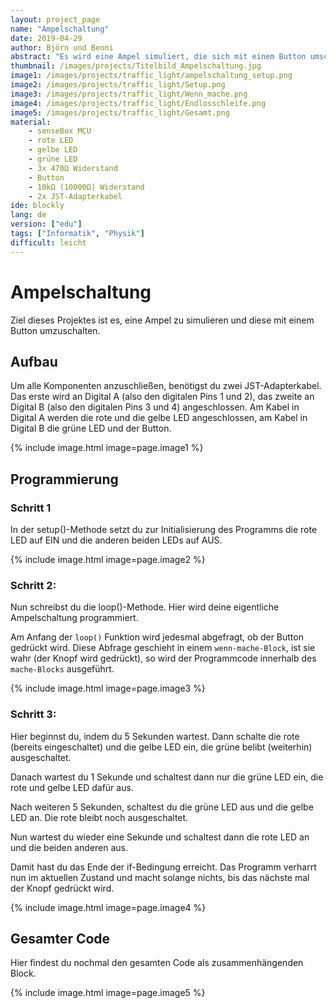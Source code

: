 ```yaml
---
layout: project_page
name: "Ampelschaltung"
date: 2019-04-29
author: Björn und Benni
abstract: "Es wird eine Ampel simuliert, die sich mit einem Button umschalten lässt."
thumbnail: /images/projects/Titelbild_Ampelschaltung.jpg
image1: /images/projects/traffic_light/ampelschaltung_setup.png
image2: /images/projects/traffic_light/Setup.png
image3: /images/projects/traffic_light/Wenn_mache.png
image4: /images/projects/traffic_light/Endlosschleife.png
image5: /images/projects/traffic_light/Gesamt.png
material:
    - senseBox MCU
    - rote LED
    - gelbe LED
    - grüne LED
    - 3x 470Ω Widerstand
    - Button
    - 10kΩ (10000Ω) Widerstand
    - 2x JST-Adapterkabel
ide: blockly    
lang: de
version: ["edu"]
tags: ["Informatik", "Physik"]
difficult: leicht
---
```

# Ampelschaltung
Ziel dieses Projektes ist es, eine Ampel zu simulieren und diese mit einem Button umzuschalten. 

## Aufbau

Um alle Komponenten anzuschließen, benötigst du zwei JST-Adapterkabel. Das erste wird an Digital A (also den digitalen Pins 1 und 2), das zweite an Digital B (also den digitalen Pins 3 und 4) angeschlossen. Am Kabel in Digital A werden die rote und die gelbe LED angeschlossen, am Kabel in Digital B die grüne LED und der Button.

{% include image.html image=page.image1 %}

## Programmierung

### Schritt 1
In der setup()-Methode setzt du zur Initialisierung des Programms die rote LED auf EIN und die anderen beiden LEDs auf AUS. 

{% include image.html image=page.image2 %}

### Schritt 2:
Nun schreibst du die loop()-Methode. Hier wird deine eigentliche Ampelschaltung programmiert. 

Am Anfang der `loop()` Funktion wird jedesmal abgefragt, ob der Button gedrückt wird.
Diese Abfrage geschieht in einem `wenn-mache-Block`, ist sie wahr (der Knopf wird gedrückt), so wird der Programmcode innerhalb des `mache-Blocks` ausgeführt.

{% include image.html image=page.image3 %}

### Schritt 3:

Hier beginnst du, indem du 5 Sekunden wartest. Dann schalte die rote (bereits eingeschaltet) und die gelbe LED ein, die grüne belibt (weiterhin) ausgeschaltet.

Danach wartest du 1 Sekunde und schaltest dann nur die grüne LED ein, die rote und gelbe LED dafür aus.

Nach weiteren 5 Sekunden, schaltest du die grüne LED aus und die gelbe LED an. Die rote bleibt noch ausgeschaltet.

Nun wartest du wieder eine Sekunde und schaltest dann die rote LED an und die beiden anderen aus.

Damit hast du das Ende der if-Bedingung erreicht. Das Programm verharrt nun im aktuellen Zustand und macht solange nichts, bis das nächste mal der Knopf gedrückt wird.

{% include image.html image=page.image4 %}


## Gesamter Code

Hier findest du nochmal den gesamten Code als zusammenhängenden Block.

{% include image.html image=page.image5 %}

